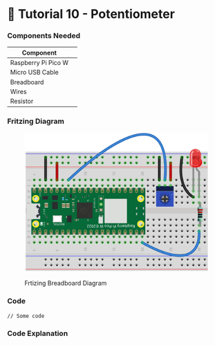 # 🐻 Tutorial 10 - Potentiometer

### Components Needed

| Component           |   |
| ------------------- | - |
| Raspberry Pi Pico W |   |
| Micro USB Cable     |   |
| Breadboard          |   |
| Wires               |   |
| Resistor            |   |

### Fritzing Diagram

<figure><img src="../../../.gitbook/assets/Potentiometer .png" alt=""><figcaption><p>Frtizing Breadboard Diagram</p></figcaption></figure>



### Code

```
// Some code
```



### Code Explanation
